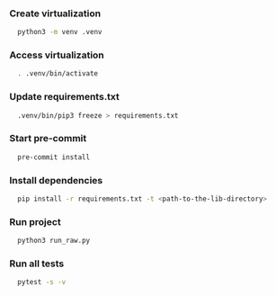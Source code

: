 ### Create virtualization
```bash
  python3 -m venv .venv
```

### Access virtualization
```bash
  . .venv/bin/activate
```

### Update requirements.txt
```bash
  .venv/bin/pip3 freeze > requirements.txt
```

### Start pre-commit
```bash
  pre-commit install
```

### Install dependencies
```bash
  pip install -r requirements.txt -t <path-to-the-lib-directory>
```

### Run project
```bash
  python3 run_raw.py
```

### Run all tests
```bash
  pytest -s -v
```